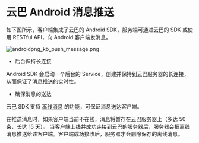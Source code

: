 # 云巴 Android 消息推送

如下图所示，客户端集成了云巴的 Android SDK，服务端可通过云巴的 SDK 或使用 RESTful API，向 Android 客户端发消息。

![androidpng_kb_push_message.png](https://raw.githubusercontent.com/yunba/docs/master/image/androidpng_kb_push_message.png)

* 后台保持长连接

Android SDK 会启动一个后台的 Service，创建并保持到云巴服务器的长连接，从而保证了消息推送的实时性。

* 确保消息的送达

云巴 SDK 支持 [离线消息](product_kb_offline_message.md) 的功能，可保证消息送达客户端。

在推送消息时，如果客户端当前不在线，消息将暂存在云巴服务器上（多达 50 条，长达 15 天）。
当客户端上线并成功连接到云巴的服务器后，服务器会把离线消息推送给该客户端。客户端成功接收后，服务器才会删除保存的离线消息。
